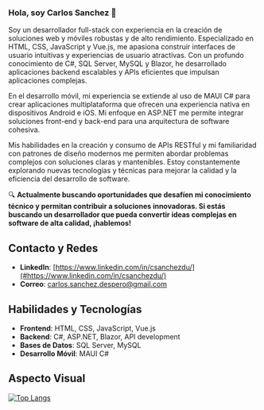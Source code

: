### Hola, soy Carlos Sanchez 👋

Soy un desarrollador full-stack con experiencia en la creación de soluciones web y móviles robustas y de alto rendimiento. Especializado en HTML, CSS, JavaScript y Vue.js, me apasiona construir interfaces de usuario intuitivas y experiencias de usuario atractivas. Con un profundo conocimiento de C#, SQL Server, MySQL y Blazor, he desarrollado aplicaciones backend escalables y APIs eficientes que impulsan aplicaciones complejas.

En el desarrollo móvil, mi experiencia se extiende al uso de MAUI C# para crear aplicaciones multiplataforma que ofrecen una experiencia nativa en dispositivos Android e iOS. Mi enfoque en ASP.NET me permite integrar soluciones front-end y back-end para una arquitectura de software cohesiva.

Mis habilidades en la creación y consumo de APIs RESTful y mi familiaridad con patrones de diseño modernos me permiten abordar problemas complejos con soluciones claras y mantenibles. Estoy constantemente explorando nuevas tecnologías y técnicas para mejorar la calidad y la eficiencia del desarrollo de software.

🔍 **Actualmente buscando oportunidades que desafíen mi conocimiento técnico y permitan contribuir a soluciones innovadoras. Si estás buscando un desarrollador que pueda convertir ideas complejas en software de alta calidad, ¡hablemos!**

## Contacto y Redes

- **LinkedIn**: [https://www.linkedin.com/in/csanchezdu/](#https://www.linkedin.com/in/csanchezdu/)
- **Correo**: [carlos.sanchez.despero@gmail.com](mailto:carlos.sanchez.despero@gmail.com)

## Habilidades y Tecnologías

- **Frontend**: HTML, CSS, JavaScript, Vue.js
- **Backend**: C#, ASP.NET, Blazor, API development
- **Bases de Datos**: SQL Server, MySQL
- **Desarrollo Móvil**: MAUI C#

## Aspecto Visual

[![Top Langs](https://github-readme-stats.vercel.app/api/top-langs/?username=Forze9dark&layout=compact)](https://github.com/anuraghazra/github-readme-stats)








